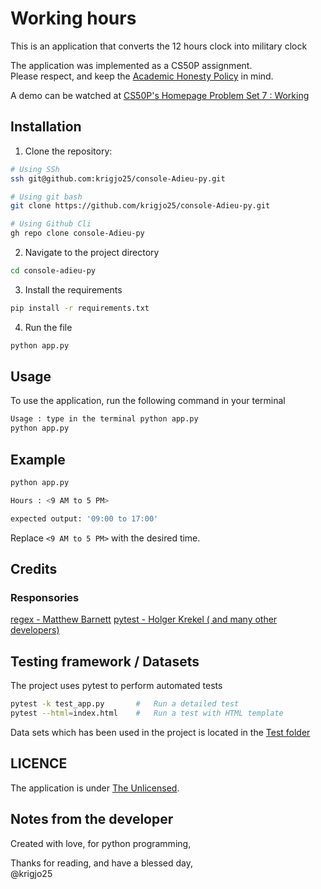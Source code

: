 # Working hours
This is an application that converts the 12 hours clock into military clock

The application was implemented as a CS50P assignment.<br>
Please respect, and keep the [Academic Honesty Policy](https://cs50.harvard.edu/x/2023/honesty/) in mind.

A demo can be watched at [CS50P's Homepage Problem Set 7 : Working](hhttps://cs50.harvard.edu/python/2022/psets/7/working/)

## Installation
1. Clone the repository:
```sh
# Using SSh 
ssh git@github.com:krigjo25/console-Adieu-py.git

# Using git bash
git clone https://github.com/krigjo25/console-Adieu-py.git

# Using Github Cli
gh repo clone console-Adieu-py
```

2. Navigate to the project directory
```sh
cd console-adieu-py
```

3. Install the requirements
```sh
pip install -r requirements.txt
```

4. Run the file
```sh
python app.py
```

##  Usage
To use the application, run the following command in your terminal

```sh
Usage : type in the terminal python app.py
python app.py 
```

## Example
```sh
python app.py

Hours : <9 AM to 5 PM>

expected output: '09:00 to 17:00'
```
Replace `<9 AM to 5 PM>` with the desired time.

##  Credits

### Responsories
[regex -  Matthew Barnett](https://github.com/mrabarnett/mrab-regex)
[pytest - Holger Krekel ( and many other developers)](https://github.com/pytest-dev/pytest)


##  Testing framework / Datasets
The project uses pytest to perform automated tests
```sh
pytest -k test_app.py       #   Run a detailed test
pytest --html=index.html    #   Run a test with HTML template
```
Data sets which has been used in the project is located in the [Test folder](./tests/)
## LICENCE
The application is under [The Unlicensed](./LICENCE).

## Notes from the developer
Created with love, for python programming,

Thanks for reading, and have a blessed day,<br>
@krigjo25